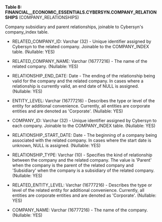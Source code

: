 **Table 8: FINANCIAL__ECONOMIC_ESSENTIALS.CYBERSYN.COMPANY_RELATIONSHIPS** (COMPANY_RELATIONSHIPS)

Company subsidiary and parent relationships, joinable to Cybersyn's company_index table.

- RELATED_COMPANY_ID: Varchar (32) - Unique identifier assigned by Cybersyn to the related company. Joinable to the COMPANY_INDEX table. (Nullable: YES)

- RELATED_COMPANY_NAME: Varchar (16777216) - The name of the related company. (Nullable: YES)

- RELATIONSHIP_END_DATE: Date - The ending of the relationship being valid for the company and the related company. In cases where a relationship is currently valid, an end date of NULL is assigned. (Nullable: YES)

- ENTITY_LEVEL: Varchar (16777216) - Describes the type or level of the entity for additional convenience. Currently, all entities are corporate entities and are denoted as 'Corporate'. (Nullable: YES)

- COMPANY_ID: Varchar (32) - Unique identifier assigned by Cybersyn to each company. Joinable to the COMPANY_INDEX table. (Nullable: YES)

- RELATIONSHIP_START_DATE: Date - The beginning of a company being associated with the related company. In cases where the start date is unknown, NULL is assigned. (Nullable: YES)

- RELATIONSHIP_TYPE: Varchar (10) - Specifies the kind of relationship between the company and the related company. The value is 'Parent' when the company is the parent of the related company and 'Subsidiary' when the company is a subsidiary of the related company. (Nullable: YES)

- RELATED_ENTITY_LEVEL: Varchar (16777216) - Describes the type or level of the related entity for additional convenience. Currently, all entities are corporate entities and are denoted as 'Corporate'. (Nullable: YES)

- COMPANY_NAME: Varchar (16777216) - The name of the company. (Nullable: YES)


